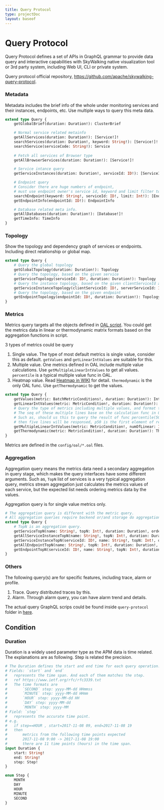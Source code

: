 ```yaml
---
title: Query Protocol
type: projectDoc
layout: baseof
---
```

# Query Protocol
Query Protocol defines a set of APIs in GraphQL grammar to provide data query and interactive capabilities with SkyWalking
native visualization tool or 3rd party system, including Web UI, CLI or private system.

Query protocol official repository, https://github.com/apache/skywalking-query-protocol.

### Metadata  
Metadata includes the brief info of the whole under monitoring services and their instances, endpoints, etc.
Use multiple ways to query this meta data.
```graphql
extend type Query {
    getGlobalBrief(duration: Duration!): ClusterBrief

    # Normal service related metainfo 
    getAllServices(duration: Duration!): [Service!]!
    searchServices(duration: Duration!, keyword: String!): [Service!]!
    searchService(serviceCode: String!): Service
    
    # Fetch all services of Browser type
    getAllBrowserServices(duration: Duration!): [Service!]!

    # Service intance query
    getServiceInstances(duration: Duration!, serviceId: ID!): [ServiceInstance!]!

    # Endpoint query
    # Consider there are huge numbers of endpoint,
    # must use endpoint owner's service id, keyword and limit filter to do query.
    searchEndpoint(keyword: String!, serviceId: ID!, limit: Int!): [Endpoint!]!
    getEndpointInfo(endpointId: ID!): EndpointInfo

    # Database related meta info.
    getAllDatabases(duration: Duration!): [Database!]!
    getTimeInfo: TimeInfo
}
```

### Topology
Show the topology and dependency graph of services or endpoints. Including direct relationship or global map.

```graphql
extend type Query {
    # Query the global topology
    getGlobalTopology(duration: Duration!): Topology
    # Query the topology, based on the given service
    getServiceTopology(serviceId: ID!, duration: Duration!): Topology
    # Query the instance topology, based on the given clientServiceId and serverServiceId
    getServiceInstanceTopology(clientServiceId: ID!, serverServiceId: ID!, duration: Duration!): ServiceInstanceTopology
    # Query the topology, based on the given endpoint
    getEndpointTopology(endpointId: ID!, duration: Duration!): Topology
}
```

### Metrics
Metrics query targets all the objects defined in [OAL script](../concepts-and-designs/oal). You could get the 
metrics data in linear or thermodynamic matrix formats based on the aggregation functions in script. 

3 types of metrics could be query
1. Single value. The type of most default metrics is single value, consider this as default. `getValues` and `getLinearIntValues` are suitable for this.
1. Multiple value.  One metrics defined in OAL include multiple value calculations. Use `getMultipleLinearIntValues` to get all values. `percentile` is a typical multiple value func in OAL.
1. Heatmap value. Read [Heatmap in WIKI](https://en.wikipedia.org/wiki/Heat_map) for detail. `thermodynamic` is the only OAL func. Use `getThermodynamic` to get the values.
```graphql
extend type Query {
    getValues(metric: BatchMetricConditions!, duration: Duration!): IntValues
    getLinearIntValues(metric: MetricCondition!, duration: Duration!): IntValues
    # Query the type of metrics including multiple values, and format them as multiple linears.
    # The seq of these multiple lines base on the calculation func in OAL
    # Such as, should us this to query the result of func percentile(50,75,90,95,99) in OAL,
    # then five lines will be responsed, p50 is the first element of return value.
    getMultipleLinearIntValues(metric: MetricCondition!, numOfLinear: Int!, duration: Duration!): [IntValues!]!
    getThermodynamic(metric: MetricCondition!, duration: Duration!): Thermodynamic
}
```

Metrics are defined in the `config/oal/*.oal` files.

### Aggregation
Aggregation query means the metrics data need a secondary aggregation in query stage, which makes the query 
interfaces have some different arguments. Such as, `TopN` list of services is a very typical aggregation query, 
metrics stream aggregation just calculates the metrics values of each service, but the expected list needs ordering metrics data
by the values.

Aggregation query is for single value metrics only.

```graphql
# The aggregation query is different with the metric query.
# All aggregation queries require backend or/and storage do aggregation in query time.
extend type Query {
    # TopN is an aggregation query.
    getServiceTopN(name: String!, topN: Int!, duration: Duration!, order: Order!): [TopNEntity!]!
    getAllServiceInstanceTopN(name: String!, topN: Int!, duration: Duration!, order: Order!): [TopNEntity!]!
    getServiceInstanceTopN(serviceId: ID!, name: String!, topN: Int!, duration: Duration!, order: Order!): [TopNEntity!]!
    getAllEndpointTopN(name: String!, topN: Int!, duration: Duration!, order: Order!): [TopNEntity!]!
    getEndpointTopN(serviceId: ID!, name: String!, topN: Int!, duration: Duration!, order: Order!): [TopNEntity!]!
}
```

### Others
The following query(s) are for specific features, including trace, alarm or profile.
1. Trace. Query distributed traces by this.
1. Alarm. Through alarm query, you can have alarm trend and details.

The actual query GraphQL scrips could be found inside `query-protocol` folder in [here](../../../oap-server/server-query-plugin/query-graphql-plugin/src/main/resources).

## Condition
### Duration
Duration is a widely used parameter type as the APM data is time related. The explanations are as following. 
Step is related the precision. 
```graphql
# The Duration defines the start and end time for each query operation.
# Fields: `start` and `end`
#   represents the time span. And each of them matches the step.
#   ref https://www.ietf.org/rfc/rfc3339.txt
#   The time formats are
#       `SECOND` step: yyyy-MM-dd HHmmss
#       `MINUTE` step: yyyy-MM-dd HHmm
#       `HOUR` step: yyyy-MM-dd HH
#       `DAY` step: yyyy-MM-dd
#       `MONTH` step: yyyy-MM
# Field: `step`
#   represents the accurate time point.
# e.g.
#   if step==HOUR , start=2017-11-08 09, end=2017-11-08 19
#   then
#       metrics from the following time points expected
#       2017-11-08 9:00 -> 2017-11-08 19:00
#       there are 11 time points (hours) in the time span.
input Duration {
    start: String!
    end: String!
    step: Step!
}

enum Step {
    MONTH
    DAY
    HOUR
    MINUTE
    SECOND
}
```
